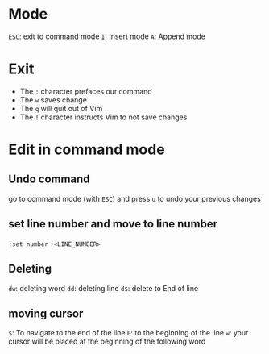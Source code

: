# Mode
`ESC`: exit to command mode
`I`: Insert mode
`A`: Append mode

# Exit
- The `:` character prefaces our command
-  The `w` saves change
- The `q` will quit out of Vim
- The `!` character instructs Vim to not save changes

# Edit in command mode

## Undo command
go to command mode (with `ESC`) and press `u` to undo your previous changes

## set  line number and move to line number
`:set number`
`:<LINE_NUMBER>`

## Deleting 
`dw`: deleting word
`dd`: deleting line
`d$`: delete to End of line
 
## moving cursor
`$`: To navigate to the end of the line
`0`: to the beginning of the line
`w`: your cursor will be placed at the beginning of the following word
